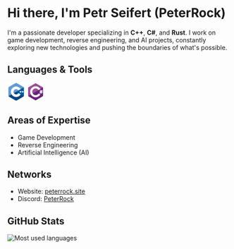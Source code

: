 # Hi there, I'm Petr Seifert (PeterRock)

I'm a passionate developer specializing in **C++**, **C#**, and **Rust**. I work on game development, reverse engineering, and AI projects, constantly exploring new technologies and pushing the boundaries of what's possible.

## Languages & Tools

<div align="left">
  <img src="https://raw.githubusercontent.com/devicons/devicon/master/icons/cplusplus/cplusplus-original.svg" alt="C++" width="40" height="40"/>
  <img src="https://raw.githubusercontent.com/devicons/devicon/master/icons/csharp/csharp-original.svg" alt="C#" width="40" height="40"/>
</div>

## Areas of Expertise

- Game Development
- Reverse Engineering
- Artificial Intelligence (AI)

## Networks

- Website: [peterrock.site](https://peterrock.site)
- Discord: [PeterRock](https://discord.com/users/333647996162146304)

## GitHub Stats

![Most used languages](https://github-readme-stats.vercel.app/api/top-langs/?username=PetrSeifert&theme=dark&hide_border=false&include_all_commits=true&count_private=false&layout=compact)
